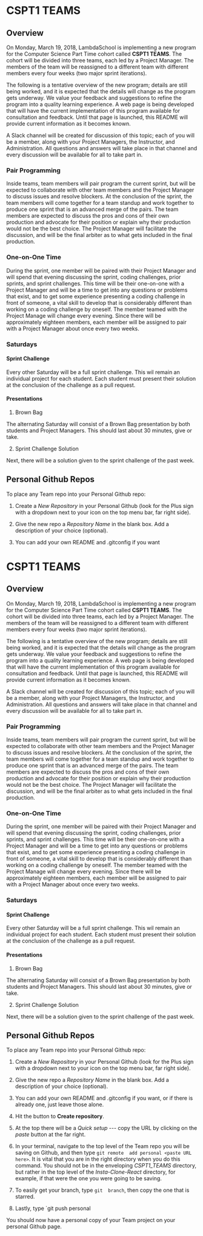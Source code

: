 


CSPT1 TEAMS
===========

Overview
--------

On Monday, March 19, 2018, LambdaSchool is implementing a new program
for the Computer Science Part Time cohort called **CSPT1 TEAMS**.  The
cohort will be divided into three teams, each led by a Project Manager.
The members of the team will be reassigned to a different team with
different members every four weeks (two major sprint iterations).

The following is a tentative overview of the new program; details are
still being worked, and it is expected that the details will change as
the program gets underway.  We value your feedback and suggestions to
refine the program into a quality learning experience.  A web page is
being developed that will have the current implementation of this
program available for consultation and feedback.  Until that page is
launched, this README will provide current information as it becomes
known.

A Slack channel will be created for discussion of this topic; each of
you will be a member, along with your Project Managers, the Instructor,
and Administration.  All questions and answers will take place in that
channel and every discussion will be available for all to take part in.

### Pair Programming

Inside teams, team members will pair program the current sprint, but
will be expected to collaborate with other team members and the Project
Manager to discuss issues and resolve blockers.  At the conclusion of
the sprint, the team members will come together for a team standup and
work together to produce one sprint that is an advanced merge of the
pairs.  The team members are expected to discuss the pros and cons of
their own production and advocate for their position or explain why
their production would not be the best choice.  The Project Manager will
facilitate the discussion, and will be the final arbiter as to what gets
included in the final production.

### One-on-One Time

During the sprint, one member will be paired with their Project Manager
and will spend that evening discussing the sprint, coding challenges,
prior sprints, and sprint challenges.  This time will be their
one-on-one with a Project Manager and will be a time to get into any
questions or problems that exist, and to get some experience presenting
a coding challenge in front of someone, a vital skill to develop that is
considerably different than working on a coding challenge by oneself.
The member teamed with the Project Manage will change every evening.
Since there will be approximately eighteen members, each member will be
assigned to pair with a Project Manager about once every two weeks.

### Saturdays

#### Sprint Challenge

Every other Saturday will be a full sprint challenge.   This wil remain
an individual project for each student.  Each student must present their
solution at the conclusion of the challenge as a pull request.

#### Presentations

1. Brown Bag

The alternating Saturday will consist of a Brown Bag presentation by
both students and Project Managers.  This should last about 30 minutes,
give or take.

2. Sprint Challenge Solution

Next, there will be a solution given to the sprint challenge of the past
week.

## Personal Github Repos

To place any Team repo into your Personal Github repo:

1. Create a _New Repository_ in your Personal Github (look for the Plus
   sign with  a dropdown  next to your  icon on the  top menu  bar, far
   right side).

2. Give the new repo a _Repository Name_ in the blank box.  Add a
   description of your choice (optional).
   
3. You can add your own README and .gitconfig if you want


CSPT1 TEAMS
===========

Overview
--------

On Monday, March 19, 2018, LambdaSchool is implementing a new program
for the Computer Science Part Time cohort called **CSPT1 TEAMS**.  The
cohort will be divided into three teams, each led by a Project Manager.
The members of the team will be reassigned to a different team with
different members every four weeks (two major sprint iterations).

The following is a tentative overview of the new program; details are
still being worked, and it is expected that the details will change as
the program gets underway.  We value your feedback and suggestions to
refine the program into a quality learning experience.  A web page is
being developed that will have the current implementation of this
program available for consultation and feedback.  Until that page is
launched, this README will provide current information as it becomes
known.

A Slack channel will be created for discussion of this topic; each of
you will be a member, along with your Project Managers, the Instructor,
and Administration.  All questions and answers will take place in that
channel and every discussion will be available for all to take part in.

### Pair Programming

Inside teams, team members will pair program the current sprint, but
will be expected to collaborate with other team members and the Project
Manager to discuss issues and resolve blockers.  At the conclusion of
the sprint, the team members will come together for a team standup and
work together to produce one sprint that is an advanced merge of the
pairs.  The team members are expected to discuss the pros and cons of
their own production and advocate for their position or explain why
their production would not be the best choice.  The Project Manager will
facilitate the discussion, and will be the final arbiter as to what gets
included in the final production.

### One-on-One Time

During the sprint, one member will be paired with their Project Manager
and will spend that evening discussing the sprint, coding challenges,
prior sprints, and sprint challenges.  This time will be their
one-on-one with a Project Manager and will be a time to get into any
questions or problems that exist, and to get some experience presenting
a coding challenge in front of someone, a vital skill to develop that is
considerably different than working on a coding challenge by oneself.
The member teamed with the Project Manage will change every evening.
Since there will be approximately eighteen members, each member will be
assigned to pair with a Project Manager about once every two weeks.

### Saturdays

#### Sprint Challenge

Every other Saturday will be a full sprint challenge.   This wil remain
an individual project for each student.  Each student must present their
solution at the conclusion of the challenge as a pull request.

#### Presentations

1. Brown Bag

The alternating Saturday will consist of a Brown Bag presentation by
both students and Project Managers.  This should last about 30 minutes,
give or take.

2. Sprint Challenge Solution

Next, there will be a solution given to the sprint challenge of the past
week.

## Personal Github Repos

To place any Team repo into your Personal Github repo:

1. Create  a _New Repository_  in your  Personal Github (look  for the
   Plus sign with  a dropdown next to  your icon on the  top menu bar,
   far right side).

2. Give  the new  repo a _Repository  Name_ in the  blank box.   Add a
   description of your choice (optional).
   
3. You can add your own README and .gitconfig if you want, or if there
   is already one, just leave those alone.
   
4. Hit the button to **Create repository**.

5.  At the  top there  will be  a _Quick  setup_ ---  copy the  URL by
   clicking on the _paste_ button at the far right.
   
6. In your  terminal, navigate to the  top level of the  Team repo you
   will be  saving on Github, and  then type `git remote  add personal
   <paste URL here>`.  It is vital that you are in the right directory
   when you  do this  command.  You  should not  be in  the enveloping
   _CSPT1_TEAMS_  directory,  but  rather  in the  top  level  of  the
   _Insta-Clone-React_ directory,  for example,  if that were  the one
   you were going to be saving.

7. To  easily get your  branch, type `git  branch`, then copy  the one
   that is starred.
   
8. Lastly, type `git push personal <paste branch here>

You  should now  have a  personal copy  of your  Team project  on your
personal Github page.
